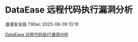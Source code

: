 #  DataEase 远程代码执行漏洞分析  
漫漫安全路  T9Sec   2025-06-09 13:10  
  
[DataEase 远程代码执行漏洞分析](https://mp.weixin.qq.com/s?__biz=Mzk0NTQyMjk4Ng==&mid=2247483758&idx=1&sn=40cdbbe302a756848475fe76250a2ead&scene=21#wechat_redirect)  
  
  
